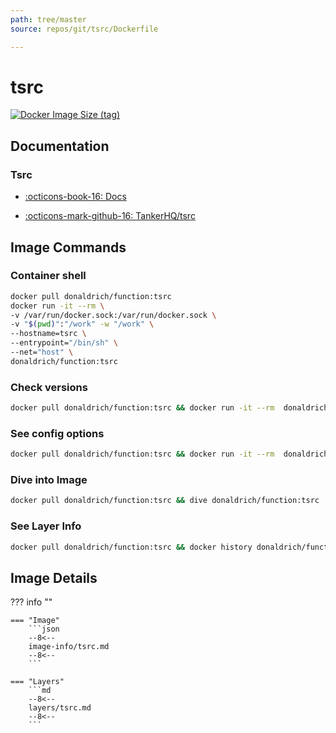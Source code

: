 ```yaml
---
path: tree/master
source: repos/git/tsrc/Dockerfile

---
```


# tsrc

[![Docker Image Size (tag)](https://img.shields.io/docker/image-size/donaldrich/function/tsrc?color=blue&label=donaldrich/function:tsrc&logo=docker&style=flat-square)](https://hub.docker.com/r/donaldrich/function/tsrc)

## Documentation

### Tsrc

- [:octicons-book-16: Docs](https://tankerhq.github.io/tsrc)

- [:octicons-mark-github-16: TankerHQ/tsrc](https://github.com/TankerHQ/tsrc)

## Image Commands

### Container shell

```sh
docker pull donaldrich/function:tsrc
docker run -it --rm \
-v /var/run/docker.sock:/var/run/docker.sock \
-v "$(pwd)":"/work" -w "/work" \
--hostname=tsrc \
--entrypoint="/bin/sh" \
--net="host" \
donaldrich/function:tsrc
```

### Check versions

```sh
docker pull donaldrich/function:tsrc && docker run -it --rm  donaldrich/function:tsrc validate
```

### See config options

```sh
docker pull donaldrich/function:tsrc && docker run -it --rm  donaldrich/function:tsrc help
```

### Dive into Image

```sh
docker pull donaldrich/function:tsrc && dive donaldrich/function:tsrc
```

### See Layer Info

```sh
docker pull donaldrich/function:tsrc && docker history donaldrich/function:tsrc
```

## Image Details

??? info ""

    === "Image"
        ```json
        --8<--
        image-info/tsrc.md
        --8<--
        ```

    === "Layers"
        ```md
        --8<--
        layers/tsrc.md
        --8<--
        ```
